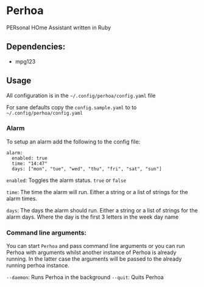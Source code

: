 # Perhoa
PERsonal HOme Assistant written in Ruby

## Dependencies: 
  * mpg123

## Usage
All configuration is in the `~/.config/perhoa/config.yaml` file

For sane defaults copy the `config.sample.yaml` to to `~/.config/perhoa/config.yaml`

### Alarm

To setup an alarm add the following to the config file:
```
alarm: 
  enabled: true
  time: "14:47"
  days: ["mon", "tue", "wed", "thu", "fri", "sat", "sun"]
```

`enabled`: Toggles the alarm status. `true` or `false`

`time`: The time the alarm will run. Either a string or a list of strings for the alarm times.

`days`: The days the alarm should run. Either a string or a list of strings for the alarm days. Where the day is the first 3 letters in the week day name

### Command line arguments:

You can start `Perhoa` and pass command line arguments or you can run Perhoa with arguments whilst another instance of Perhoa is already running. In the latter case the arguments will be passed to the already running perhoa instance.

`--daemon`: Runs Perhoa in the background
`--quit`: Quits Perhoa
